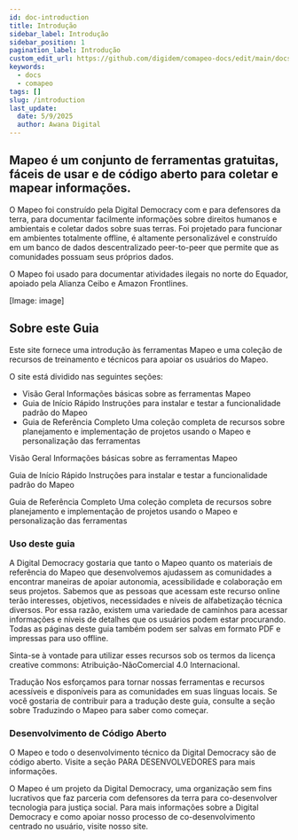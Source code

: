 ```yaml
---
id: doc-introduction
title: Introdução
sidebar_label: Introdução
sidebar_position: 1
pagination_label: Introdução
custom_edit_url: https://github.com/digidem/comapeo-docs/edit/main/docs/introduction.md
keywords:
  - docs
  - comapeo
tags: []
slug: /introduction
last_update:
  date: 5/9/2025
  author: Awana Digital
---
```

## Mapeo é um conjunto de ferramentas gratuitas, fáceis de usar e de código aberto para coletar e mapear informações.


O Mapeo foi construído pela Digital Democracy com e para defensores da terra, para documentar facilmente informações sobre direitos humanos e ambientais e coletar dados sobre suas terras. Foi projetado para funcionar em ambientes totalmente offline, é altamente personalizável e construído em um banco de dados descentralizado peer-to-peer que permite que as comunidades possuam seus próprios dados.


O Mapeo foi usado para documentar atividades ilegais no norte do Equador, apoiado pela Alianza Ceibo e Amazon Frontlines.


[Image: image]


## Sobre este Guia


Este site fornece uma introdução às ferramentas Mapeo e uma coleção de recursos de treinamento e técnicos para apoiar os usuários do Mapeo.


O site está dividido nas seguintes seções:

- Visão Geral
Informações básicas sobre as ferramentas Mapeo
- Guia de Início Rápido
Instruções para instalar e testar a funcionalidade padrão do Mapeo
- Guia de Referência Completo
Uma coleção completa de recursos sobre planejamento e implementação de projetos usando o Mapeo e personalização das ferramentas

Visão Geral
Informações básicas sobre as ferramentas Mapeo


Guia de Início Rápido
Instruções para instalar e testar a funcionalidade padrão do Mapeo


Guia de Referência Completo
Uma coleção completa de recursos sobre planejamento e implementação de projetos usando o Mapeo e personalização das ferramentas


### Uso deste guia


A Digital Democracy gostaria que tanto o Mapeo quanto os materiais de referência do Mapeo que desenvolvemos ajudassem as comunidades a encontrar maneiras de apoiar autonomia, acessibilidade e colaboração em seus projetos. Sabemos que as pessoas que acessam este recurso online terão interesses, objetivos, necessidades e níveis de alfabetização técnica diversos. Por essa razão, existem uma variedade de caminhos para acessar informações e níveis de detalhes que os usuários podem estar procurando. Todas as páginas deste guia também podem ser salvas em formato PDF e impressas para uso offline.


Sinta-se à vontade para utilizar esses recursos sob os termos da licença creative commons: Atribuição-NãoComercial 4.0 Internacional.


Tradução
Nos esforçamos para tornar nossas ferramentas e recursos acessíveis e disponíveis para as comunidades em suas línguas locais. Se você gostaria de contribuir para a tradução deste guia, consulte a seção sobre Traduzindo o Mapeo para saber como começar.


### Desenvolvimento de Código Aberto


O Mapeo e todo o desenvolvimento técnico da Digital Democracy são de código aberto. Visite a seção PARA DESENVOLVEDORES para mais informações.


O Mapeo é um projeto da Digital Democracy, uma organização sem fins lucrativos que faz parceria com defensores da terra para co-desenvolver tecnologia para justiça social. Para mais informações sobre a Digital Democracy e como apoiar nosso processo de co-desenvolvimento centrado no usuário, visite nosso site.

